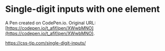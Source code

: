 # Single-digit inputs with one element

A Pen created on CodePen.io. Original URL: [https://codepen.io/t_afif/pen/XWwbMNO](https://codepen.io/t_afif/pen/XWwbMNO).

https://css-tip.com/single-digit-inputs/